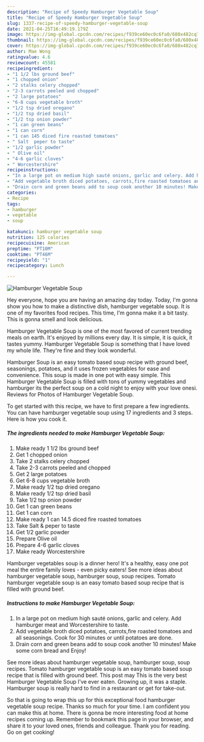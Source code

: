 ```yaml
---
description: "Recipe of Speedy Hamburger Vegetable Soup"
title: "Recipe of Speedy Hamburger Vegetable Soup"
slug: 1337-recipe-of-speedy-hamburger-vegetable-soup
date: 2021-04-25T16:49:19.179Z
image: https://img-global.cpcdn.com/recipes/f939ce60ec0c6fa0/680x482cq70/hamburger-vegetable-soup-recipe-main-photo.jpg
thumbnail: https://img-global.cpcdn.com/recipes/f939ce60ec0c6fa0/680x482cq70/hamburger-vegetable-soup-recipe-main-photo.jpg
cover: https://img-global.cpcdn.com/recipes/f939ce60ec0c6fa0/680x482cq70/hamburger-vegetable-soup-recipe-main-photo.jpg
author: Mae Wong
ratingvalue: 4.6
reviewcount: 45581
recipeingredient:
- "1 1/2 lbs ground beef"
- "1 chopped onion"
- "2 stalks celery chopped"
- "2-3 carrots peeled and chopped"
- "2 large potatoes"
- "6-8 cups vegetable broth"
- "1/2 tsp dried oregano"
- "1/2 tsp dried basil"
- "1/2 tsp onion powder"
- "1 can green beans"
- "1 can corn"
- "1 can 145 diced fire roasted tomatoes"
- " Salt  peper to taste"
- "1/2 garlic powder"
- " Olive oil"
- "4-6 garlic cloves"
- " Worcestershire"
recipeinstructions:
- "In a large pot on medium high sauté onions, garlic and celery. Add hamburger meat and Worcestershire to taste."
- "Add vegetable broth diced potatoes, carrots,fire roasted tomatoes and all seasonings. Cook for 30 minutes or until potatoes are done."
- "Drain corn and green beans add to soup cook another 10 minutes! Make some corn bread and Enjoy!"
categories:
- Recipe
tags:
- hamburger
- vegetable
- soup

katakunci: hamburger vegetable soup 
nutrition: 125 calories
recipecuisine: American
preptime: "PT10M"
cooktime: "PT46M"
recipeyield: "1"
recipecategory: Lunch

---
```



![Hamburger Vegetable Soup](https://img-global.cpcdn.com/recipes/f939ce60ec0c6fa0/680x482cq70/hamburger-vegetable-soup-recipe-main-photo.jpg)

Hey everyone, hope you are having an amazing day today. Today, I'm gonna show you how to make a distinctive dish, hamburger vegetable soup. It is one of my favorites food recipes. This time, I'm gonna make it a bit tasty. This is gonna smell and look delicious.

Hamburger Vegetable Soup is one of the most favored of current trending meals on earth. It's enjoyed by millions every day. It is simple, it is quick, it tastes yummy. Hamburger Vegetable Soup is something that I have loved my whole life. They're fine and they look wonderful.

Hamburger Soup is an easy tomato based soup recipe with ground beef, seasonings, potatoes, and it uses frozen vegetables for ease and convenience. This soup is made in one pot with easy simple. This Hamburger Vegetable Soup is filled with tons of yummy vegetables and hamburger its the perfect soup on a cold night to enjoy with your love onesi. Reviews for Photos of Hamburger Vegetable Soup.


To get started with this recipe, we have to first prepare a few ingredients. You can have hamburger vegetable soup using 17 ingredients and 3 steps. Here is how you cook it.

<!--inarticleads1-->

##### The ingredients needed to make Hamburger Vegetable Soup:

1. Make ready 1 1/2 lbs ground beef
1. Get 1 chopped onion
1. Take 2 stalks celery chopped
1. Take 2-3 carrots peeled and chopped
1. Get 2 large potatoes
1. Get 6-8 cups vegetable broth
1. Make ready 1/2 tsp dried oregano
1. Make ready 1/2 tsp dried basil
1. Take 1/2 tsp onion powder
1. Get 1 can green beans
1. Get 1 can corn
1. Make ready 1 can 14.5 diced fire roasted tomatoes
1. Take  Salt &amp; peper to taste
1. Get 1/2 garlic powder
1. Prepare  Olive oil
1. Prepare 4-6 garlic cloves
1. Make ready  Worcestershire


Hamburger vegetables soup is a dinner hero! It&#39;s a healthy, easy one pot meal the entire family loves - even picky eaters! See more ideas about hamburger vegetable soup, hamburger soup, soup recipes. Tomato hamburger vegetable soup is an easy tomato based soup recipe that is filled with ground beef. 

<!--inarticleads2-->

##### Instructions to make Hamburger Vegetable Soup:

1. In a large pot on medium high sauté onions, garlic and celery. Add hamburger meat and Worcestershire to taste.
1. Add vegetable broth diced potatoes, carrots,fire roasted tomatoes and all seasonings. Cook for 30 minutes or until potatoes are done.
1. Drain corn and green beans add to soup cook another 10 minutes! Make some corn bread and Enjoy!


See more ideas about hamburger vegetable soup, hamburger soup, soup recipes. Tomato hamburger vegetable soup is an easy tomato based soup recipe that is filled with ground beef. This post may This is the very best Hamburger Vegetable Soup I&#39;ve ever eaten. Growing up, it was a staple. Hamburger soup is really hard to find in a restaurant or get for take-out. 

So that is going to wrap this up for this exceptional food hamburger vegetable soup recipe. Thanks so much for your time. I am confident you can make this at home. There is gonna be more interesting food at home recipes coming up. Remember to bookmark this page in your browser, and share it to your loved ones, friends and colleague. Thank you for reading. Go on get cooking!
